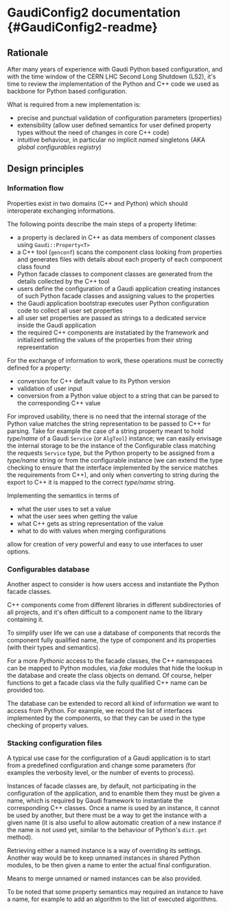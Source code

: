 # GaudiConfig2 documentation  {#GaudiConfig2-readme}

## Rationale
After many years of experience with Gaudi Python based configuration, and with
the time window of the CERN LHC Second Long Shutdown (LS2), it's time to
review the implementation of the Python and C++ code we used as backbone for
Python based configuration.

What is required from a new implementation is:

- precise and punctual validation of configuration parameters (properties)
- extensibility (allow user defined semantics for user defined property types
  without the need of changes in core C++ code)
- intuitive behaviour, in particular no implicit _named_ singletons
  (AKA *global configurables registry*)

## Design principles
### Information flow
Properties exist in two domains (C++ and Python) which should interoperate
exchanging informations.

The following points describe the main steps of a property lifetime:

- a property is declared in C++ as data members of component classes using
  `Gaudi::Property<T>`
- a C++ tool (`genconf`) scans the component class looking from properties and
  generates files with details about each property of each component class found
- Python facade classes to component classes are generated from the details
  collected by the C++ tool
- users define the configuration of a Gaudi application creating instances of
  such Python facade classes and assigning values to the properties
- the Gaudi application bootstrap executes user Python configuration code to
  collect all user set properties
- all user set properties are passed as strings to a dedicated service inside
  the Gaudi application
- the required C++ components are instatiated by the framework and initialized
  setting the values of the properties from their string representation

For the exchange of information to work, these operations must be correctly
defined for a property:

- conversion for C++ default value to its Python version
- validation of user input
- conversion from a Python value object to a string that can be parsed to the
  corresponding C++ value

For improved usability, there is no need that the internal storage of the Python
value matches the string representation to be passed to C++ for parsing.  Take
for example the case of a string property meant to hold _type/name_ of a Gaudi
`Service` (or `AlgTool`) instance; we can easily envisage the internal storage
to be the instance of the Configurable class matching the requests `Service`
type, but the Python property to be assigned from a _type/name_ string or from
the configurable instance (we can extend the type checking to ensure that the
interface implemented by the service matches the requirements from C++), and
only when converting to string during the export to C++ it is mapped to the
correct _type/name_ string.

Implementing the semantics in terms of

- what the user uses to set a value
- what the user sees when getting the value
- what C++ gets as string representation of the value
- what to do with values when merging configurations

allow for creation of very powerful and easy to use interfaces to user options.

### Configurables database
Another aspect to consider is how users access and instantiate the Python
facade classes.

C++ components come from different libraries in different subdirectories of all
projects, and it's often difficult to a component name to the library containing
it.

To simplify user life we can use a database of components that records the
component fully qualified name, the type of component and its properties (with
their types and semantics).

For a more _Pythonic_ access to the facade classes, the C++ namespaces can be
mapped to Python modules, via _fake_ modules that hide the lookup in the
database and create the class objects on demand.  Of course, helper functions
to get a facade class via the fully qualified C++ name can be provided too.

The database can be extended to record all kind of information we want to access
from Python.  For example, we record the list of interfaces implemented by the
components, so that they can be used in the type checking of property values.

### Stacking configuration files
A typical use case for the configuration of a Gaudi application is to start from
a predefined configuration and change some parameters (for examples the
verbosity level, or the number of events to process).

Instances of facade classes are, by default, not participating in the
configuration of the application, and to enamble them they must be given a name,
which is required by Gaudi framework to instantiate the corresponding C++
classes. Once a name is used by an instance, it cannot be used by another, but
there must be a way to get the instance with a given name (it is also useful
to allow automatic creation of a new instance if the name is not used yet,
similar to the behaviour of Python's `dict.get` method).

Retrieving either a named instance is a way of overriding its settings.  Another
way would be to keep unnamed instances in shared Python modules, to be then
given a name to enter the actual final configuration.

Means to merge unnamed or named instances can be also provided.

To be noted that some property semantics may required an instance to have a
name, for example to add an algorithm to the list of executed algorithms.
